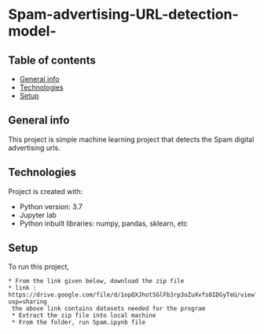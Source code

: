 # Spam-advertising-URL-detection-model-
## Table of contents
* [General info](#general-info)
* [Technologies](#technologies)
* [Setup](#setup)

## General info
This project is simple machine learning project that detects the Spam digital advertising urls.
	
## Technologies
Project is created with:
* Python version: 3.7
* Jupyter lab
* Python inbuilt libraries: numpy, pandas, sklearn, etc
	
## Setup
To run this project,
```
* From the link given below, download the zip file
* link : https://drive.google.com/file/d/1opQXJhotSGlFb3rp3oZuXvfs0IDGyTeU/view?usp=sharing
 the above link contains datasets needed for the program
 * Extract the zip file into local machine
 * From the folder, run Spam.ipynb file
```
